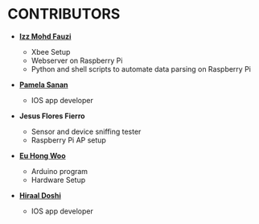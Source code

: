 CONTRIBUTORS
============================================

* **[Izz Mohd Fauzi](https://github.com/ixxnafri)**

  * Xbee Setup
  * Webserver on Raspberry Pi
  * Python and shell scripts to automate data parsing on Raspberry Pi
  
* **[Pamela Sanan](https://github.com/psanan3)**

  * IOS app developer
  
* **Jesus Flores Fierro**

  * Sensor and device sniffing tester
  * Raspberry Pi AP setup
  
* **[Eu Hong Woo](https://github.com/ewoo5)**
  
  * Arduino program
  * Hardware Setup
  
* **[Hiraal Doshi](https://github.com/hiraaldoshi)**
  
  * IOS app developer

